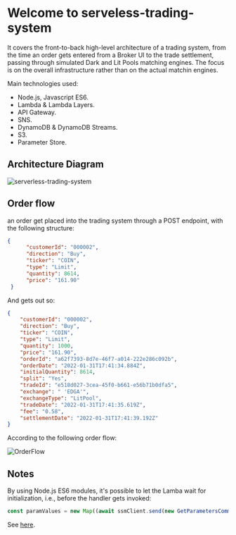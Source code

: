 # Welcome to serveless-trading-system

It covers the front-to-back high-level architecture of a trading system, from the time an order gets entered from a Broker UI to the trade settlement, passing through simulated Dark and Lit Pools matching engines. The focus is on the overall infrastructure rather than on the actual matchin engines.


Main technologies used:
- Node.js, Javascript ES6.
- Lambda & Lambda Layers.
- API Gateway.
- SNS.
- DynamoDB & DynamoDB Streams.
- S3.
- Parameter Store.


## Architecture Diagram

![serverless-trading-system](https://user-images.githubusercontent.com/8766989/152015724-f9530418-a5fc-40bd-ae73-7c5c452ab4fb.jpg)


## Order flow

an order get placed into the trading system through a POST endpoint, with the following structure:

```json
{
      "customerId": "000002",
      "direction": "Buy",
      "ticker": "COIN",
      "type": "Limit",
      "quantity": 8614,
      "price": "161.90"
 }
```

And gets out so:

```json
{
    "customerId": "000002",
    "direction": "Buy",
    "ticker": "COIN",
    "type": "Limit",
    "quantity": 1000,
    "price": "161.90",
    "orderId": "a62f7393-8d7e-46f7-a014-222e286c092b",
    "orderDate": "2022-01-31T17:41:34.884Z",
    "initialQuantity": 8614,
    "split": "Yes",
    "tradeId": "e518d027-3cea-45f0-b661-e56b71b0dfa5",
    "exchange": " 'EDGA'",
    "exchangeType": "LitPool",
    "tradeDate": "2022-01-31T17:41:35.619Z",
    "fee": "0.58",
    "settlementDate": "2022-01-31T17:41:39.192Z"
}
```

According to the following order flow:

![OrderFlow](https://user-images.githubusercontent.com/8766989/152015767-85af6dfb-f2b6-407d-a5de-6d4d9bfb1dce.jpg)


## Notes
By using Node.js ES6 modules, it's possible to let the Lamba wait for initialization, i.e., before the handler gets invoked:

```javascript
const paramValues = new Map((await ssmClient.send(new GetParametersCommand({Names: ['/darkpool/dev/order-dispatcher-topic-arn', '/darkpool/dev/darkpools']}))).Parameters.map(p => [p.Name, p.Value]));
```
See [here](https://aws.amazon.com/blogs/compute/using-node-js-es-modules-and-top-level-await-in-aws-lambda/).
